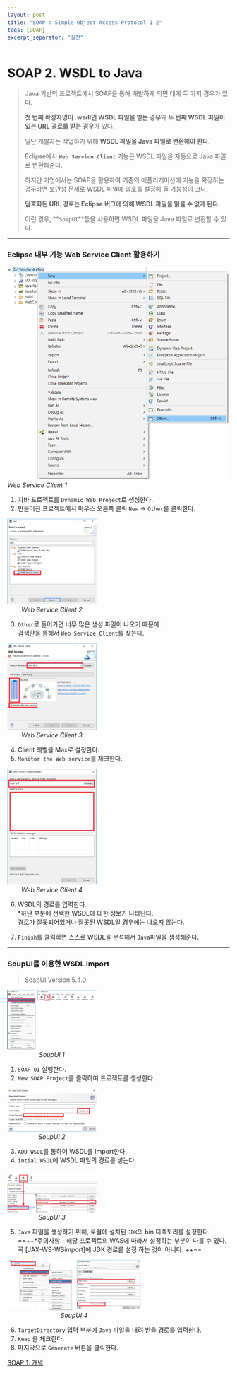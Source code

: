 ```yaml
---
layout: post
title: "SOAP : Simple Object Access Protocol 1-2"
tags: [SOAP]
excerpt_separator: "실전"
---
```


# SOAP 2. WSDL to Java


> Java 기반의 프로젝트에서
> SOAP을 통해 개발하게 되면 대게 두 가지 경우가 있다.
>
>  **첫 번째 확장자명이 .wsdl인 WSDL 파일을 받는 경우**와
>  **두 번째 WSDL 파일이 있는 URL 경로를 받는 경우**가 있다.
>
>  일단 개발자는 작업하기 위해 **WSDL 파일을 Java 파일로 변환해야 한다.**
>
>  Eclipse에서 **`Web Service Client`** 기능은 WSDL 파일을 자동으로 Java 파일로 변환해준다.
>
>  하지만 기업에서는 SOAP을 활용하여 기존의 애플리케이션에 기능을 확장하는 경우라면
>  보안성 문제로 WSDL 파일에 암호를 설정해 둘 가능성이 크다.
>
>  **암호화된 URL 경로는 Eclipse 버그에 의해 WSDL 파일을 읽을 수 없게 된다.**
>
>  이런 경우,
>  **`SoapUI`**툴을 사용하면 WSDL 파일을 Java 파일로 변환할 수 있다.

---

### Eclipse 내부 기능 Web Service Client 활용하기

<img src="/md/img/SOAP/WSC1.png">
<em>Web Service Client 1</em>

1) 자바 프로젝트를 <code>Dynamic Web Project</code>로 생성한다.
2) 만들어진 프로젝트에서 마우스 오른쪽 클릭 `New` -> `Other`를 클릭한다.

<div style="text-align: center; display:block; width:40%;">
	<img src="/md/img/SOAP/WSC2.png">
    <em>Web Service Client 2</em>
</div>

3) `Other`로 들어가면 너무 많은 생성 파일이 나오기 때문에<br/>
검색란을 통해서 `Web Service Client`를 찾는다.

<div style="text-align: center; display:block; width:40%;">
	<img src="/md/img/SOAP/WSC3.png">
    <em>Web Service Client 3</em>
</div>

4) Client 레벨을 Max로 설정한다.<br/>
5) `Monitor the Web service`를 체크한다.

<div style="text-align: center; display:block; width:40%;">
	<img src="/md/img/SOAP/WSC4.png">
    <em>Web Service Client 4</em>
</div>

6) WSDL의 경로를 입력한다.<br/>
*하단 부분에 선택한 WSDL에 대한 정보가 나타난다.<br/>
경로가 잘못되어있거나 잘못된 WSDL일 경우에는 나오지 않는다.<br/>

7) `Finish`를 클릭하면 스스로 WSDL을 분석해서 `Java`파일을 생성해준다.

---

### SoupUI를 이용한 WSDL Import

>SoapUI Version 5.4.0

<div style="text-align: center; display:block; width:40%;">
	<img src="/md/img/SOAP/SUI1.png">
    <em>SoupUI 1</em>
</div>

1) `SOAP UI` 실행한다.
2) `New SOAP Project`를 클릭하여 프로젝트를 생성한다.

<div style="text-align: center; display:block; width:40%;">
	<img src="/md/img/SOAP/SUI2.png">
    <em>SoupUI 2</em>
</div>

3) `ADD WSDL`를 통하여 WSDL를 Import한다.
4) `intial WSDL`에 WSDL 파일의 경로를 넣는다.

<div style="text-align: center; display:block; width:40%;">
	<img src="/md/img/SOAP/SUI3.png">
    <em>SoupUI 3</em>
</div>

5) `Java` 파일을 생성하기 위해, 로컬에 설치된 `JDK`의 bin 디렉토리를 설정한다.
==++*주의사항 - 해당 프로젝트의 WAS에 따라서 설정하는 부분이 다를 수 있다.
꼭 [JAX-WS-WSimport]에 JDK 경로를 설정 하는 것이 아니다. ++==

<div style="text-align: center; display:block; width:60%;">
	<img src="/md/img/SOAP/SUI4.png">
    <em>SoupUI 4</em>
</div>

6) `TargetDirectory` 입력 부분에 `Java` 파일을 내려 받을 경로를 입력한다.
7) `Keep` 을 체크한다.
7) 마지막으로 `Generate` 버튼을 클릭한다.

<a href="https://gmun.github.io/2018/03/08/SOAP1.html">SOAP 1. 개념</a>